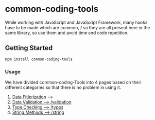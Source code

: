 # common-coding-tools

While working with JavaScript and JavaScript Framework, many hooks have to be made which are common, /
so they are all present here in the same library, so use them and avoid time and code repetition.

## Getting Started
```javascript
npm install common-coding-tools
```


### Usage
We have divided common-coding-Tools into 4 pages based on their different categories so that there is no problem in using it.

1. [Data Fitlerization](docs/ARRAY.md)     -->
2. [Data Validation --> /validation](docs/ARRAY.md)
3. [Type Checking -->  /types](docs/ARRAY.md)
4. [String Methods --> /string](docs/ARRAY.md)
